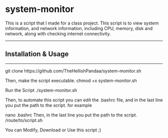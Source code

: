 # system-monitor

This is a script that I made for a class project. This script is to view system information, and network information, including CPU, memory, disk and network, along with checking internet connectivity.
<hr></hr>
<h2>Installation & Usage</h2>
<hr></hr>
git clone https://github.com/TheHellishPandaa/system-monitor.sh

Then, make the script executable.
chmod +x system-monitor.sh

Run the Script
./system-monitor.sh

Then, to automate this script you can edit the .bashrc file, and in the last line you put the path to the script. for example

nano .bashrc
Then, in the last line you put the path to the script.
/route/to/script.sh


You can Modify, Download or Use this script ;)

